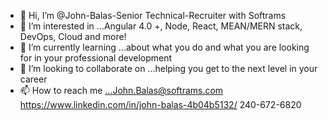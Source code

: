 - 👋 Hi, I’m @John-Balas-Senior Technical-Recruiter with Softrams
- 👀 I’m interested in ...Angular 4.0 +, Node, React, MEAN/MERN stack, DevOps, Cloud and more!
- 🌱 I’m currently learning ...about what you do and what you are looking for in your professional development
- 💞️ I’m looking to collaborate on ...helping you get to the next level in your career
- 📫 How to reach me ...John.Balas@softrams.com https://www.linkedin.com/in/john-balas-4b04b5132/ 240-672-6820

<!---
John-Balas-Technical-Recruiter/John-Balas-Technical-Recruiter is a ✨ special ✨ repository because its `README.md` (this file) appears on your GitHub profile.
You can click the Preview link to take a look at your changes.
--->
